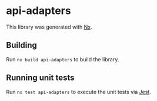 # api-adapters

This library was generated with [Nx](https://nx.dev).

## Building

Run `nx build api-adapters` to build the library.

## Running unit tests

Run `nx test api-adapters` to execute the unit tests via [Jest](https://jestjs.io).
